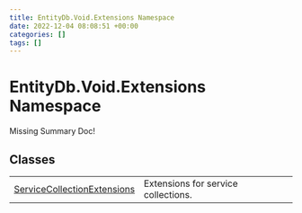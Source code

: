 ```yaml
---
title: EntityDb.Void.Extensions Namespace
date: 2022-12-04 08:08:51 +00:00
categories: []
tags: []
---
```


# EntityDb.Void.Extensions Namespace
Missing Summary Doc!
## Classes
<table><tr><td><a href='dotnet/entitydb-void-extensions-servicecollectionextensions'>ServiceCollectionExtensions</a></td><td>
Extensions for service collections.
</td></tr></table>
